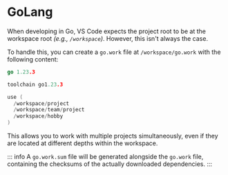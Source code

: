 # GoLang

When developing in Go, VS Code expects the project root to be at the workspace root
*(e.g., `/workspace`)*.
However, this isn't always the case.

To handle this, you can create a `go.work` file at `/workspace/go.work` with the
following content:

```go
go 1.23.3

toolchain go1.23.3

use (
  /workspace/project
  /workspace/team/project
  /workspace/hobby
)
```

This allows you to work with multiple projects simultaneously, even if they are located
at different depths within the workspace.

::: info
A `go.work.sum` file will be generated alongside the `go.work` file, containing the
checksums of the actually downloaded dependencies.
:::
